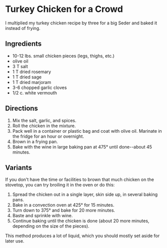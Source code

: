 # Turkey Chicken for a Crowd

I multiplied my turkey chicken recipe by three for a big Seder and baked it instead of frying. 

## Ingredients

* 10-12 lbs. small chicken pieces (legs, thighs, etc.)
* olive oil
* 3 T salt
* 1 T dried rosemary
* 1 T dried sage
* 1 T dried marjoram
* 3-6 chopped garlic cloves
* 1/2 c. white vermouth

## Directions

1. Mix the salt, garlic, and spices.
2. Roll the chicken in the mixture.
3. Pack well in a container or plastic bag and coat with olive oil. Marinate in the fridge for an hour or overnight.
4. Brown in a frying pan.
5. Bake with the wine in large baking pan at 475° until done--about 45 minutes.

## Variants

If you don't have the time or facilities to brown that much chicken on the stovetop, you can try broiling it in the oven or do this:

1. Spread the chicken out in a single layer, skin side up, in several baking pans.
2. Bake in a convection oven at 425° for 15 minutes.
3. Turn down to 375° and bake for 20 more minutes.
4. Baste and sprinkle with wine.
5. Continue baking until the chicken is done (about 20 more minutes, depending on the size of the pieces).

This method produces a lot of liquid, which you should mostly set aside for later use.

